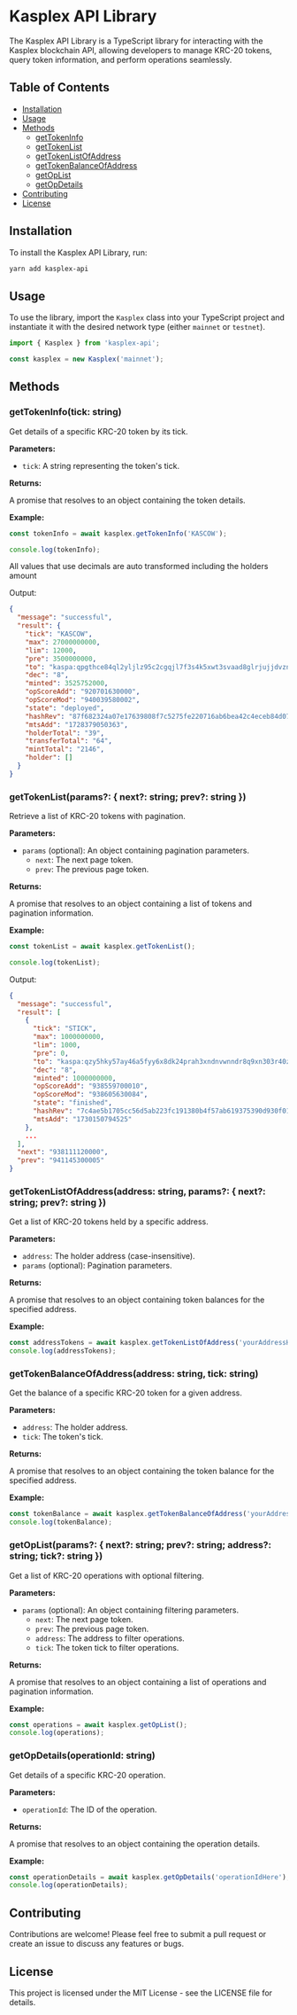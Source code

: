 # Kasplex API Library

The Kasplex API Library is a TypeScript library for interacting with the Kasplex blockchain API, allowing developers to manage KRC-20 tokens, query token information, and perform operations seamlessly.

## Table of Contents

- [Installation](#installation)
- [Usage](#usage)
- [Methods](#methods)
  - [getTokenInfo](#gettokeninfo)
  - [getTokenList](#gettokenlist)
  - [getTokenListOfAddress](#gettokenlistofaddress)
  - [getTokenBalanceOfAddress](#gettokenbalanceofaddress)
  - [getOpList](#getoplist)
  - [getOpDetails](#getopdetails)
- [Contributing](#contributing)
- [License](#license)

## Installation

To install the Kasplex API Library, run:

```bash
yarn add kasplex-api
```

## Usage

To use the library, import the `Kasplex` class into your TypeScript project and instantiate it with the desired network type (either `mainnet` or `testnet`).

```typescript
import { Kasplex } from 'kasplex-api';

const kasplex = new Kasplex('mainnet');
```

## Methods

### getTokenInfo(tick: string)

Get details of a specific KRC-20 token by its tick.

**Parameters:**

- `tick`: A string representing the token's tick.

**Returns:**

A promise that resolves to an object containing the token details.

**Example:**

```typescript
const tokenInfo = await kasplex.getTokenInfo('KASCOW');

console.log(tokenInfo);
```

All values that use decimals are auto transformed including the holders amount

Output:
```json
{
  "message": "successful",
  "result": {
    "tick": "KASCOW",
    "max": 27000000000,
    "lim": 12000,
    "pre": 3500000000,
    "to": "kaspa:qpgthce84ql2yljlz95c2cgqjl7f3s4k5xwt3svaad8glrjujjdvznqgsgfs7",
    "dec": "8",
    "minted": 3525752000,
    "opScoreAdd": "920701630000",
    "opScoreMod": "940039580002",
    "state": "deployed",
    "hashRev": "87f682324a07e17639808f7c5275fe220716ab6bea42c4eceb84d0776706d34f",
    "mtsAdd": "1728379050363",
    "holderTotal": "39",
    "transferTotal": "64",
    "mintTotal": "2146",
    "holder": []
  }
}
```

### getTokenList(params?: { next?: string; prev?: string })

Retrieve a list of KRC-20 tokens with pagination.

**Parameters:**

- `params` (optional): An object containing pagination parameters.
  - `next`: The next page token.
  - `prev`: The previous page token.

**Returns:**

A promise that resolves to an object containing a list of tokens and pagination information.

**Example:**

```typescript
const tokenList = await kasplex.getTokenList();

console.log(tokenList);
```

Output:
```json
{
  "message": "successful",
  "result": [
    {
      "tick": "STICK",
      "max": 1000000000,
      "lim": 1000,
      "pre": 0,
      "to": "kaspa:qzy5hky57ay46a5fyy6x8dk24prah3xndnvwnndr8q9xn303r40zvrvhwt38n",
      "dec": "8",
      "minted": 1000000000,
      "opScoreAdd": "938559700010",
      "opScoreMod": "938605630084",
      "state": "finished",
      "hashRev": "7c4ae5b1705cc56d5ab223fc191380b4f57ab619375390d930f012f5f5ad6fc1",
      "mtsAdd": "1730150794525"
    },
    ...
  ],
  "next": "938111120000",
  "prev": "941145300005"
}
```


### getTokenListOfAddress(address: string, params?: { next?: string; prev?: string })

Get a list of KRC-20 tokens held by a specific address.

**Parameters:**

- `address`: The holder address (case-insensitive).
- `params` (optional): Pagination parameters.

**Returns:**

A promise that resolves to an object containing token balances for the specified address.

**Example:**

```typescript
const addressTokens = await kasplex.getTokenListOfAddress('yourAddressHere');
console.log(addressTokens);
```

### getTokenBalanceOfAddress(address: string, tick: string)

Get the balance of a specific KRC-20 token for a given address.

**Parameters:**

- `address`: The holder address.
- `tick`: The token's tick.

**Returns:**

A promise that resolves to an object containing the token balance for the specified address.

**Example:**

```typescript
const tokenBalance = await kasplex.getTokenBalanceOfAddress('yourAddressHere', 'KASCOW');
console.log(tokenBalance);
```

### getOpList(params?: { next?: string; prev?: string; address?: string; tick?: string })

Get a list of KRC-20 operations with optional filtering.

**Parameters:**

- `params` (optional): An object containing filtering parameters.
  - `next`: The next page token.
  - `prev`: The previous page token.
  - `address`: The address to filter operations.
  - `tick`: The token tick to filter operations.

**Returns:**

A promise that resolves to an object containing a list of operations and pagination information.

**Example:**

```typescript
const operations = await kasplex.getOpList();
console.log(operations);
```

### getOpDetails(operationId: string)

Get details of a specific KRC-20 operation.

**Parameters:**

- `operationId`: The ID of the operation.

**Returns:**

A promise that resolves to an object containing the operation details.

**Example:**

```typescript
const operationDetails = await kasplex.getOpDetails('operationIdHere');
console.log(operationDetails);
```

## Contributing

Contributions are welcome! Please feel free to submit a pull request or create an issue to discuss any features or bugs.

## License

This project is licensed under the MIT License - see the LICENSE file for details.
